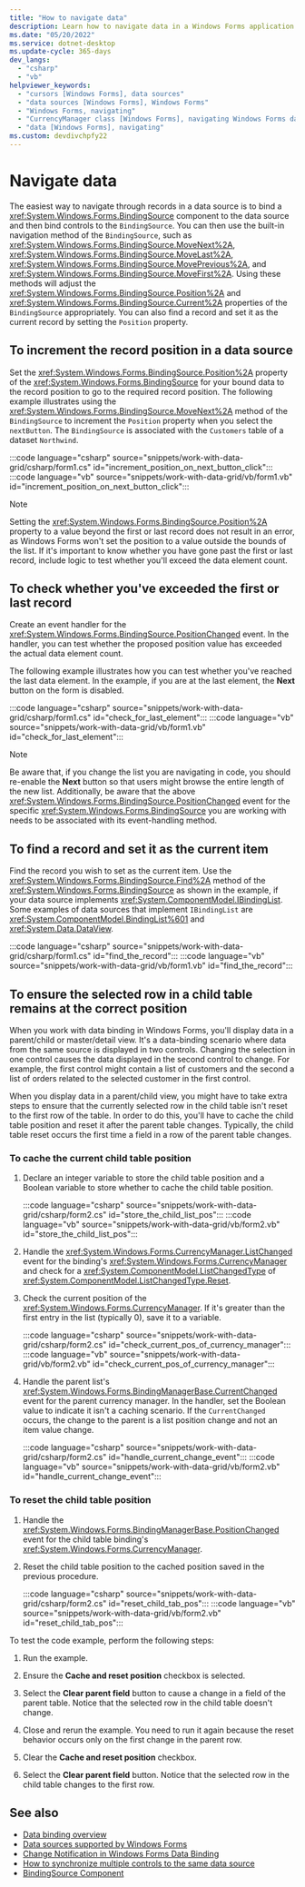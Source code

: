```yaml
---
title: "How to navigate data"
description: Learn how to navigate data in a Windows Forms application with a BindingSource component.
ms.date: "05/20/2022"
ms.service: dotnet-desktop
ms.update-cycle: 365-days
dev_langs:
  - "csharp"
  - "vb"
helpviewer_keywords:
  - "cursors [Windows Forms], data sources"
  - "data sources [Windows Forms], Windows Forms"
  - "Windows Forms, navigating"
  - "CurrencyManager class [Windows Forms], navigating Windows Forms data"
  - "data [Windows Forms], navigating"
ms.custom: devdivchpfy22
---
```


# Navigate data

The easiest way to navigate through records in a data source is to bind a <xref:System.Windows.Forms.BindingSource> component to the data source and then bind controls to the `BindingSource`. You can then use the built-in navigation method of the `BindingSource`, such as <xref:System.Windows.Forms.BindingSource.MoveNext%2A>, <xref:System.Windows.Forms.BindingSource.MoveLast%2A>, <xref:System.Windows.Forms.BindingSource.MovePrevious%2A>, and <xref:System.Windows.Forms.BindingSource.MoveFirst%2A>. Using these methods will adjust the <xref:System.Windows.Forms.BindingSource.Position%2A> and <xref:System.Windows.Forms.BindingSource.Current%2A> properties of the `BindingSource` appropriately. You can also find a record and set it as the current record by setting the `Position` property.

## To increment the record position in a data source

Set the <xref:System.Windows.Forms.BindingSource.Position%2A> property of the <xref:System.Windows.Forms.BindingSource> for your bound data to the record position to go to the required record position. The following example illustrates using the <xref:System.Windows.Forms.BindingSource.MoveNext%2A> method of the `BindingSource` to increment the `Position` property when you select the `nextButton`. The `BindingSource` is associated with the `Customers` table of a dataset `Northwind`.

:::code language="csharp" source="snippets/work-with-data-grid/csharp/form1.cs" id="increment_position_on_next_button_click":::
:::code language="vb" source="snippets/work-with-data-grid/vb/form1.vb" id="increment_position_on_next_button_click":::

> [!NOTE]
> Setting the <xref:System.Windows.Forms.BindingSource.Position%2A> property to a value beyond the first or last record does not result in an error, as Windows Forms won't set the position to a value outside the bounds of the list. If it's important to know whether you have gone past the first or last record, include logic to test whether you'll exceed the data element count.

## To check whether you've exceeded the first or last record

Create an event handler for the <xref:System.Windows.Forms.BindingSource.PositionChanged> event. In the handler, you can test whether the proposed position value has exceeded the actual data element count.

The following example illustrates how you can test whether you've reached the last data element. In the example, if you are at the last element, the **Next** button on the form is disabled.

:::code language="csharp" source="snippets/work-with-data-grid/csharp/form1.cs" id="check_for_last_element":::
:::code language="vb" source="snippets/work-with-data-grid/vb/form1.vb" id="check_for_last_element":::

> [!NOTE]
> Be aware that, if you change the list you are navigating in code, you should re-enable the **Next** button so that users might browse the entire length of the new list. Additionally, be aware that the above <xref:System.Windows.Forms.BindingSource.PositionChanged> event for the specific <xref:System.Windows.Forms.BindingSource> you are working with needs to be associated with its event-handling method.

## To find a record and set it as the current item

Find the record you wish to set as the current item. Use the <xref:System.Windows.Forms.BindingSource.Find%2A> method of the <xref:System.Windows.Forms.BindingSource> as shown in the example, if your data source implements <xref:System.ComponentModel.IBindingList>. Some examples of data sources that implement `IBindingList` are <xref:System.ComponentModel.BindingList%601> and <xref:System.Data.DataView>.

:::code language="csharp" source="snippets/work-with-data-grid/csharp/form1.cs" id="find_the_record":::
:::code language="vb" source="snippets/work-with-data-grid/vb/form1.vb" id="find_the_record":::

## To ensure the selected row in a child table remains at the correct position

When you work with data binding in Windows Forms, you'll display data in a parent/child or master/detail view. It's a data-binding scenario where data from the same source is displayed in two controls. Changing the selection in one control causes the data displayed in the second control to change. For example, the first control might contain a list of customers and the second a list of orders related to the selected customer in the first control.

When you display data in a parent/child view, you might have to take extra steps to ensure that the currently selected row in the child table isn't reset to the first row of the table. In order to do this, you'll have to cache the child table position and reset it after the parent table changes. Typically, the child table reset occurs the first time a field in a row of the parent table changes.

### To cache the current child table position

01. Declare an integer variable to store the child table position and a Boolean variable to store whether to cache the child table position.

    :::code language="csharp" source="snippets/work-with-data-grid/csharp/form2.cs" id="store_the_child_list_pos":::
    :::code language="vb" source="snippets/work-with-data-grid/vb/form2.vb" id="store_the_child_list_pos":::

01. Handle the <xref:System.Windows.Forms.CurrencyManager.ListChanged> event for the binding's <xref:System.Windows.Forms.CurrencyManager> and check for a <xref:System.ComponentModel.ListChangedType> of <xref:System.ComponentModel.ListChangedType.Reset>.

01. Check the current position of the <xref:System.Windows.Forms.CurrencyManager>. If it's greater than the first entry in the list (typically 0), save it to a variable.

    :::code language="csharp" source="snippets/work-with-data-grid/csharp/form2.cs" id="check_current_pos_of_currency_manager":::
    :::code language="vb" source="snippets/work-with-data-grid/vb/form2.vb" id="check_current_pos_of_currency_manager":::

01. Handle the parent list's <xref:System.Windows.Forms.BindingManagerBase.CurrentChanged> event for the parent currency manager. In the handler, set the Boolean value to indicate it isn't a caching scenario. If the `CurrentChanged` occurs, the change to the parent is a list position change and not an item value change.

    :::code language="csharp" source="snippets/work-with-data-grid/csharp/form2.cs" id="handle_current_change_event":::
    :::code language="vb" source="snippets/work-with-data-grid/vb/form2.vb" id="handle_current_change_event":::

### To reset the child table position

01. Handle the <xref:System.Windows.Forms.BindingManagerBase.PositionChanged> event for the child table binding's <xref:System.Windows.Forms.CurrencyManager>.

01. Reset the child table position to the cached position saved in the previous procedure.

    :::code language="csharp" source="snippets/work-with-data-grid/csharp/form2.cs" id="reset_child_tab_pos":::
    :::code language="vb" source="snippets/work-with-data-grid/vb/form2.vb" id="reset_child_tab_pos":::

To test the code example, perform the following steps:

01. Run the example.

01. Ensure the **Cache and reset position** checkbox is selected.

01. Select the **Clear parent field** button to cause a change in a field of the parent table. Notice that the selected row in the child table doesn't change.

01. Close and rerun the example. You need to run it again because the reset behavior occurs only on the first change in the parent row.

01. Clear the **Cache and reset position** checkbox.

01. Select the **Clear parent field** button. Notice that the selected row in the child table changes to the first row.

## See also

- [Data binding overview](overview.md)
- [Data sources supported by Windows Forms](overview.md#data-sources-supported-by-windows-forms)
- [Change Notification in Windows Forms Data Binding](design-great-data-sources.md)
- [How to synchronize multiple controls to the same data source](how-to-synchronize-multiple-controls.md)
- [BindingSource Component](../controls/bindingsource-component.md)
